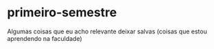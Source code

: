 # primeiro-semestre
Algumas coisas que eu acho relevante deixar salvas (coisas que estou aprendendo na faculdade)
